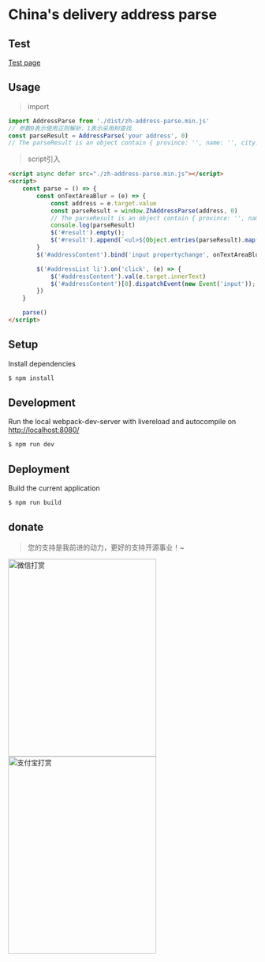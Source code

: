 China's delivery address parse
===========
## Test
[Test page](https://ldwonday.github.io/zh-address-parse/)
## Usage
> import

```js
import AddressParse from './dist/zh-address-parse.min.js'
// 参数0表示使用正则解析，1表示采用树查找
const parseResult = AddressParse('your address', 0)
// The parseResult is an object contain { province: '', name: '', city: '', area: '', detail: '', phone: '', postalCode: '' }
```
> script引入

```html
<script async defer src="./zh-address-parse.min.js"></script>
<script>
    const parse = () => {
        const onTextAreaBlur = (e) => {
            const address = e.target.value
            const parseResult = window.ZhAddressParse(address, 0)
            // The parseResult is an object contain { province: '', name: '', city: '', area: '', detail: '', phone: '', postalCode: '' }
            console.log(parseResult)
            $('#result').empty();
            $('#result').append(`<ul>${Object.entries(parseResult).map(([k, v]) => `<li>${k}：${v}</li>`).join('')}</ul>`)
        }
        $('#addressContent').bind('input propertychange', onTextAreaBlur)

        $('#addressList li').on('click', (e) => {
            $('#addressContent').val(e.target.innerText)
            $('#addressContent')[0].dispatchEvent(new Event('input'));
        })
    }

    parse()
</script>
```

## Setup
Install dependencies
```sh
$ npm install
```

## Development
Run the local webpack-dev-server with livereload and autocompile on [http://localhost:8080/](http://localhost:8080/)
```sh
$ npm run dev
```
## Deployment
Build the current application
```sh
$ npm run build
```
## donate
> 您的支持是我前进的动力，更好的支持开源事业！~
<p align="left">
	<img src="https://github.com/ldwonday/zh-address-parse/blob/master/assets/images/wechat.jpeg" alt="微信打赏" style="display: inline-block; margin-right: 16px;" width="300" height="400">
	<img src="https://github.com/ldwonday/zh-address-parse/blob/master/assets/images/alipay.jpeg" alt="支付宝打赏" style="display: inline-block" width="300" height="400">
</p>
